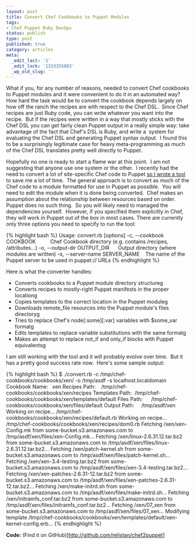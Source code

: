 ```yaml
---
layout: post
title: Convert Chef Cookbooks to Puppet Modules
tags:
- Chef Puppet Ruby DevOps
status: publish
type: post
published: true
category: articles
meta:
  _edit_last: '1'
  _edit_lock: '1333355883'
  _wp_old_slug: ''
---
```

What if you, for any number of reasons, needed to convert Chef
cookbooks to Puppet modules and it were convenient to do it in an
automated way? How hard the task would be to convert the cookbook
depends largely on how off the ranch the recipes are with respect
to the Chef DSL.  Since Chef recipes are just Ruby code, you can
write whatever you want into the recipe.  But if the recipes were
written in a way that mostly sticks with the Chef DSL you can get
fairly clean Puppet output in a really simple way: take advantage
of the fact that Chef's DSL is Ruby, and write a  system for
evaluating the Chef DSL and generating Puppet syntax output.  I
found this to be a surprisingly legitimate case for heavy
meta-programming as much of the Chef DSL translates pretty well
directly to Puppet.

Hopefully no one is ready to start a flame war at this point.  I
am not suggesting that anyone use one system or the other.  I
recently had the need to convert a lot of site-specific Chef code
to Puppet <a href="http://github.com/relistan/chef2puppet">so I
wrote a tool </a>to save me a lot of time.  The general approach
is to convert as much of the Chef code to a module formatted for
use in Puppet as possible.  You will need to edit the module when
it is done being converted.  Chef makes an assumption about the
relationship between resources based on order.  Puppet does no such
thing.  So you will likely need to managed the dependencies yourself. 
However, if you specified them explicitly in Chef, they will work
in Puppet out of the box in most cases. There are currently only
three options you need to specify to run the tool:

{% highlight bash %}
Usage: convert.rb [options]
-c, --cookbook COOKBOOK          Chef Cookbook directory (e.g. contains /recipes, /attributes...)
-o, --output-dir OUTPUT_DIR      Output directory (where modules are written)
-s, --server-name SERVER_NAME    The name of the Puppet server to be used in puppet:// URLs</pre>
{% endhighlight %}

Here is what the converter handles:

* Converts cookbooks to a Puppet module directory structureg
* Converts recipes to mostly-right Puppet manifests in the proper locationg
* Copies templates to the correct location in the Puppet moduleg
* Downloads remote_file resources into the Puppet module's files directoryg
* Tries to replace Chef's node[:some][:var] variables with $some_var formatg
* Edits templates to replace variable substitutions with the same formatg
* Makes an attempt to replace not_if and only_if blocks with Puppet equivalentsg

I am still working with the tool and it will probably evolve over time.  But it has a pretty good success rate now.  Here's some sample output:

{% highlight bash %}
$ ./convert.rb -c /tmp/chef-cookbooks/cookbooks/xen/ -o /tmp/asdf -s localhost.localdomain
Cookbook Name:   xen
Recipes Path:    /tmp/chef-cookbooks/cookbooks/xen/recipes
Templates Path:  /tmp/chef-cookbooks/cookbooks/xen/templates/default
Files Path:      /tmp/chef-cookbooks/cookbooks/xen/files/default
Output Path:     /tmp/asdf/xen
Working on recipe... /tmp/chef-cookbooks/cookbooks/xen/recipes/default.rb
Working on recipe... /tmp/chef-cookbooks/cookbooks/xen/recipes/dom0.rb
Fetching /xen/xen-Config.mk from some-bucket.s3.amazonaws.com to /tmp/asdf/xen/files/xen-Config.mk...
Fetching /xen/linux-2.6.31.12.tar.bz2 from some-bucket.s3.amazonaws.com to /tmp/asdf/xen/files/linux-2.6.31.12.tar.bz2...
Fetching /xen/patch-kernel.sh from some-bucket.s3.amazonaws.com to /tmp/asdf/xen/files/patch-kernel.sh...
Fetching /xen/xen-3.4-testing.tar.bz2 from some-bucket.s3.amazonaws.com to /tmp/asdf/xen/files/xen-3.4-testing.tar.bz2...
Fetching /xen/xen-patches-2.6.31-12.tar.bz2 from some-bucket.s3.amazonaws.com to /tmp/asdf/xen/files/xen-patches-2.6.31-12.tar.bz2...
Fetching /xen/make-initrd.sh from some-bucket.s3.amazonaws.com to /tmp/asdf/xen/files/make-initrd.sh...
Fetching /xen/initramfs_conf.tar.bz2 from some-bucket.s3.amazonaws.com to /tmp/asdf/xen/files/initramfs_conf.tar.bz2...
Fetching /xen/07_xen from some-bucket.s3.amazonaws.com to /tmp/asdf/xen/files/07_xen...
Modifying template /tmp/chef-cookbooks/cookbooks/xen/templates/default/xen-kernel-config.erb...
{% endhighlight %}

**Code:** (Find it on GitHub)[http://github.com/relistan/chef2puppet]
